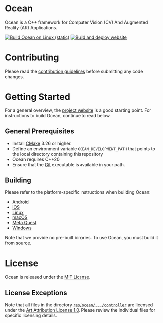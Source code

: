 # Ocean

Ocean is a C++ framework for Computer Vision (CV) And Augmented Reality (AR) Applications.

[![Build Ocean on Linux (static)](https://github.com/facebookresearch/ocean/actions/workflows/build_linux.yml/badge.svg)](https://github.com/facebookresearch/ocean/actions/workflows/build_linux.yml)
[![Build and deploy website](https://github.com/facebookresearch/ocean/actions/workflows/build_and_deploy_website.yml/badge.svg)](https://github.com/facebookresearch/ocean/actions/workflows/build_and_deploy_website.yml)

# Contributing

Please read the [contribution guidelines](CONTRIBUTING.md) before submitting any code changes.

# Getting Started

For a general overview, the [project website](https://facebookresearch.github.io/ocean/) is a good starting point. For instructions to build Ocean, continue to read below.

## General Prerequisites

- Install [CMake](https://cmake.org/download/) 3.26 or higher.
- Define an environment variable `OCEAN_DEVELOPMENT_PATH` that points to the local directory containing this repository
- Ocean requires C++20
- Ensure that the [Git](https://www.git-scm.com/downloads) executable is available in your path.

## Building

Please refer to the platform-specific instructions when building Ocean:

* [Android](building_for_android.md)
* [iOS](building_for_ios.md)
* [Linux](building_for_linux.md)
* [macOS](building_for_macos.md)
* [Meta Quest](building_for_meta_quest.md)
* [Windows](building_for_windows.md)

Note that we provide no pre-built binaries. To use Ocean, you must build it from source.

# License

Ocean is released under the [MIT License](LICENSE).

## License Exceptions

Note that all files in the directory [`res/ocean/.../controller`](res/ocean/platform/meta/quest/application/assets/ocean_meta_quest_application/controller/)
are licensed under the [Art Attribution License 1.0](res/ocean/platform/meta/quest/application/assets/ocean_meta_quest_application/controller/LICENSE).
Please review the individual files for specific licensing details.
